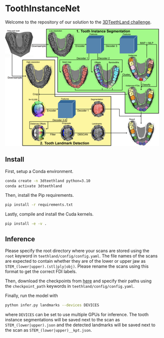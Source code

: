 # ToothInstanceNet

Welcome to the repository of our solution to the [3DTeethLand challenge](https://www.synapse.org/Synapse:syn57400900/wiki/).

![alt text](docs/method.png "ToothInstanceNet")


## Install

First, setup a Conda environment.

``` bash
conda create -n 3dteethland python=3.10
conda activate 3dteethland
```

Then, install the Pip requirements.

``` bash
pip install -r requirements.txt
```

Lastly, compile and install the Cuda kernels.

``` bash
pip install -e -v .
```


## Inference

Please specify the root directory where your scans are stored using the `root` keyword in `teethland/config/config.yaml`. The file names of the scans are expected to contain whether they are of the lower or upper jaw as `STEM_(lower|upper).(stl|ply|obj)`. Please rename the scans using this format to get the correct FDI labels.

Then, download the checkpoints from [here](https://drive.google.com/drive/folders/1MIPNtsM3rW_VAUtD8RBPOso1IxyJZgdF?usp=sharing) and specify their paths using the `checkpoint_path` keywords in `teethland/config/config.yaml`.

Finally, run the model with

``` bash
python infer.py landmarks --devices DEVICES
```

where `DEVICES` can be set to use multiple GPUs for inference. The tooth instance segmentations will be saved next to the scan as `STEM_(lower|upper).json` and the detected landmarks will be saved next to the scan as `STEM_(lower|upper)__kpt.json`.
